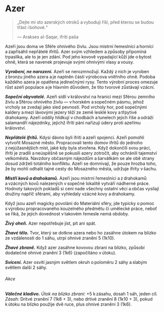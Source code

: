 # Azer

> „Dejte mi sto azerských otroků a vybuduji říši, před kterou se budou třást i bohové.“
>  
> — Arakses al-Saqar, ifrítí paša
  
Azeři jsou doma ve Sféře ohnivého živlu. Jsou mistrní řemeslníci a horníci a zapřísáhlí nepřátelé ifrítů. Azer svým vzhledem a způsoby připomíná trpaslíka, ale to je jen zdání. Pod jeho kovově vypadající kůží jde o bytost ohně, která se navenek projevuje svými ohnivými vlasy a vousy.
  
***Vyrobení, ne narození.*** Azeři se nerozmnožují. Každý z nich je vyroben z bronzu jiného azera a je naplněn částí výrobcova vnitřního ohně. Podoba každého azera je opatřena jedinečnými rysy. Tento výrobní proces omezuje růst azeří populace a je hlavním důvodem, že tito tvorové zůstávají vzácní.
  
***Sopeční obyvatelé.*** Azeři sídlí v království na hranici mezi Sférou zemního živlu a Sférou ohnivého živlu — v horském a sopečném pásmu, jehož vrcholy se zvedají jako sled pevností. Pod vrcholy hor, pod sopečnými kaldery a mezi lávovými jezery těží ze země lesklé kovy a třpytivé drahokamy. Azeří oddíly hlídkují v chodbách a tunelech jejich říše a odráží salamandří nájezdníky, jejichž ifrítí páni nařizují údery proti azeřímu království.
  
***Nepřátelé ifrítů.*** Kdysi dávno byli ifríti a azeři spojenci. Azeři pomohli vytvořit Mosazné město. Propracovali tento domov ifrítů do jednoho z nejúžasnějších míst, jaké kdy byla stvořena. Když dokončili svou práci, ifríti je zradili a neúspěšně se pokusili azery zotročit, aby ochránili tajemství velkoměsta. Navzdory občasným nájezdům a šarvátkám se ale obě strany dosud zdrželi totálního konfliktu. Azeři se domnívají, že pouze hrozba toho, že by mohli odhalit tajné cesty do Mosazného města, udržuje ifríty v šachu.
  
***Mistři kovů a drahokamů.*** Azeři jsou mistrní řemeslníci a z drahokamů a vzácných kovů nalezených v sopečné lokalitě vytváří nádherné práce. Hodnoty takových pokladů si cení nade všechny ostatní věci a občas vysílají družiny napříč sférami, aby vyhledaly vzácné kovy a drahokamy.
  
Když jsou azeři magicky povoláni do Materiální sféry, jde typicky o pomoc s výrobou propracovaného kouzelného předmětu či umělecké práce, neboť se říká, že jejich dovednost v takovém řemesle nemá obdoby.
  
***Živý oheň.*** Azer nepotřebuje jíst, pít ani spát.

<Monster 
    title="Azer"
    subtitle="Střední elementál, zákonně neutrální"
    armor-class="17 (přirozená zbroj, štít)"
    hit-points="39 (6k8 + 12)"
    speed="6 sáhů"
    str="17 (+3)"
    dex="12 (+1)"
    con="15 (+2)"
    int="12 (+1)"
    wis="13 (+1)"
    cha="10 (+0)"
    saving-throws="Odl +4"
    damage-immunities="jedová, ohnivá"
    condition-immunities="otrávený"
    senses="pasivní Vnímání 11"
    languages="ignanština"
    challenge="2 (450 ZK)"
    >

***Žhavé tělo.*** Tvor, který se dotkne azera nebo ho zasáhne útokem na blízko ze vzdálenosti do 1 sáhu, utrpí ohnivé zranění 5 (1k10).
  
***Žhavé zbraně.*** Když azer zasáhne kovovou zbraní na blízko, způsobí dodatečné ohnivé zranění 3 (1k6) (započítáno v útoku).
  
***Svícení.*** Azer osvítí jasným světlem okruh o poloměru 2 sáhy a slabým světlem další 2 sáhy.
  
###### Akce
  
***Válečné kladivo.*** *Útok na blízko zbraní:* +5 k zásahu, dosah 1 sáh, jeden cíl. *Zásah:* Dritvé zranění 7 (1k8 + 3), nebo drtivé zranění 8 (1k10 + 3), pokud k útoku na blízko použije dvě ruce, plus ohnivé zranění 3 (1k6).

</Monster>
